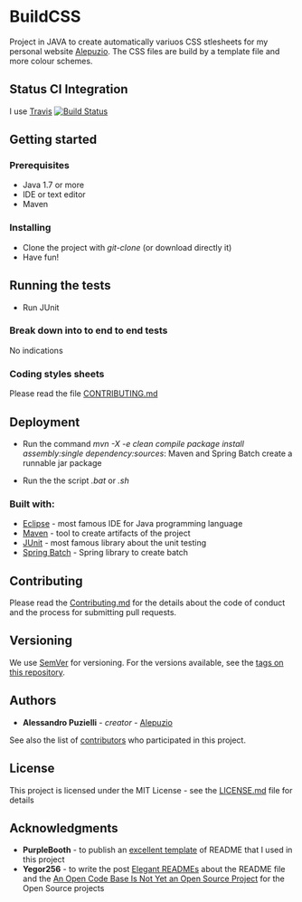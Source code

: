 # BuildCSS

Project in JAVA to create automatically variuos CSS stlesheets for my personal website [Alepuzio](http://www.alepuzio.net).
The CSS files are build by a template file and more colour schemes.

## Status CI Integration
 
 I use [Travis](https://travis-ci.org/)
 [![Build Status](https://travis-ci.org/alepuzio/buildCSS.svg?branch=master)](https://travis-ci.org/alepuzio/buildCSS)

## Getting started

### Prerequisites

- Java 1.7 or more
- IDE or text editor
- Maven 

### Installing

- Clone the project with _git-clone_ (or download directly it)
- Have fun!


## Running the tests

 - Run JUnit

### Break down into to end to end tests

No indications

### Coding styles sheets

Please read the file [CONTRIBUTING.md](http://github.com/alepuzio/buildCSS/CONTRIBUTING.md)

## Deployment
 
 - Run the command _mvn -X -e clean compile package install assembly:single dependency:sources_: Maven and Spring Batch create a runnable jar package
 * Run the the script _.bat_ or _.sh_

### Built with:

* [Eclipse](http://www.eclipse.org) - most famous IDE for Java programming language
* [Maven](http://www.maven.org) - tool to create artifacts of the project
* [JUnit](http://www.junit.org) - most famous library about the unit testing
* [Spring Batch](https://spring.io/projects/spring-batch) - Spring library to create batch

## Contributing

Please read the [Contributing.md](http://github.com/alepuzio/buildCSS/CONTRIBUTING.md) for the details about the code of conduct and the process for submitting pull requests.

## Versioning

We use [SemVer](http://semver.org/) for versioning. For the versions available, see the [tags on this repository](https://github.com/your/project/tags). 

## Authors

* **Alessandro Puzielli** - *creator* - [Alepuzio](https://github.com/alepuzio)

See also the list of [contributors](https://github.com/alepuzio/buildCSS/contributors) who participated in this project.

## License

This project is licensed under the MIT License - see the [LICENSE.md](LICENSE.md) file for details

## Acknowledgments

* **PurpleBooth** - to publish an [excellent template](https://gist.github.com/PurpleBooth/109311bb0361f32d87a2) of README that I used in this project 
* **Yegor256** - to write the post [Elegant READMEs](https://www.yegor256.com/2019/04/23/elegant-readme.html) about the README file and the [An Open Code Base Is Not Yet an Open Source Project](https://www.yegor256.com/2018/05/08/open-source-attributes.html) for the Open Source projects

